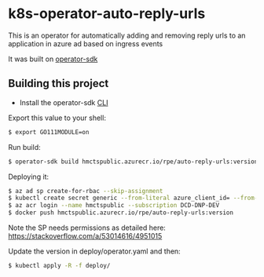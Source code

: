 # k8s-operator-auto-reply-urls

This is an operator for automatically adding and removing reply urls to an application in azure ad based on ingress events

It was built on [operator-sdk](https://github.com/operator-framework/operator-sdk)

## Building this project

* Install the operator-sdk [CLI](https://github.com/operator-framework/operator-sdk/blob/master/doc/user/install-operator-sdk.md)

Export this value to your shell:
```bash
$ export GO111MODULE=on
```

Run build:
```bash
$ operator-sdk build hmctspublic.azurecr.io/rpe/auto-reply-urls:version
```

Deploying it:
```bash
$ az ad sp create-for-rbac --skip-assignment
$ kubectl create secret generic --from-literal azure_client_id= --from-literal azure_client_secret= --from-literal azure_tenant_id= --from-literal application_id= 
$ az acr login --name hmctspublic --subscription DCD-DNP-DEV
$ docker push hmctspublic.azurecr.io/rpe/auto-reply-urls:version
```

Note the SP needs permissions as detailed here:
https://stackoverflow.com/a/53014616/4951015

Update the version in deploy/operator.yaml and then:
```bash
$ kubectl apply -R -f deploy/
```
